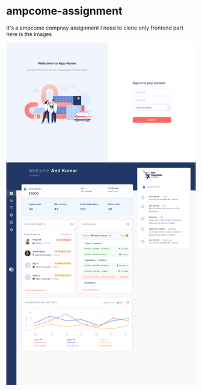 # ampcome-assignment

It's a ampcome compnay assignment I need to clone only frontend part 
here is the images 

<img src="https://raw.githubusercontent.com/surajahirwar/ampcome-assignment/main/src/assets/loginimg.png">

<img src="https://raw.githubusercontent.com/surajahirwar/ampcome-assignment/main/src/assets/dashboard.png">
